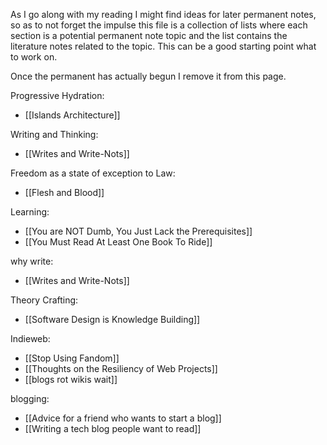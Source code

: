As I go along with my reading I might find ideas for later permanent notes, so as to not forget the impulse this file is a collection of lists where each section is a potential permanent note topic and the list contains the literature notes related to the topic. This can be a good starting point what to work on.

Once the permanent has actually begun I remove it from this page.

Progressive Hydration:
- [[Islands Architecture]]

Writing and Thinking:
- [[Writes and Write-Nots]]

Freedom as a state of exception to Law:
- [[Flesh and Blood]]

Learning:
- [[You are NOT Dumb, You Just Lack the Prerequisites]]
- [[You Must Read At Least One Book To Ride]]

why write:
- [[Writes and Write-Nots]]

Theory Crafting:
- [[Software Design is Knowledge Building]]

Indieweb:
- [[Stop Using Fandom]]
- [[Thoughts on the Resiliency of Web Projects]]
- [[blogs rot wikis wait]]

blogging:
- [[Advice for a friend who wants to start a blog]]
- [[Writing a tech blog people want to read]]